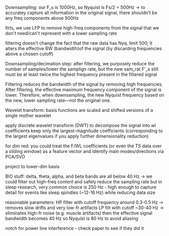 Downsampling:
our F_s is 1000Hz, so Nyquist is Fs/2 = 500Hz -> to accuratey capture all information in the original signal, there shouldn't be any freq components above 500Hz

firts, we use LFP to remove high-freq components from the signal that we don't need/can't represent with a lower sampling rate

filtering doesn't change the fact that the raw data has Nyq. limit 500; it alters the effective BW (bandwidth)of the signal (by discarding frequencies above a chosen cutoff)

Downsampling/decimation step:
after filtering, we purposely reduce the number of samples/lower the samplign rate, but the new sam_rat F'_s still must be at least twice the highest frequency present in the filtered signal

Filtering reduces the bandwidth of the signal by removing high frequencies. After filtering, the effective maximum frequency component of the signal is lower. Therefore, when downsampling, the new Nyquist frequency based on the new, lower sampling rate—not the original one.

Wavelet transform:
basis functions are scaled and shifted versions of a single mother wavelet

apply discrete wavelet transform (DWT) to decompose the signal into wl coefficients
keep only the largest-magnitude coefficients (corresponding to the largest eigenvalues if you apply further dimensionality reduction)

for dim red:
you could treat the F/WL coefficients (or even the TS data over a sliding window) as a feature vector and identify main modes/directions via PCA/SVD

project to lower-dim basis

BIO stuff:
delta, theta, alpha, and beta bands are all below 40 Hz -> we could filter out high-freq content and safely reduce the sampling rate
but in sleep research, very common choice is 250 Hz - high enough to capture detail for events like sleep spindles (~12-16 Hz) while reducing data size

reasonable parameters:
HP filter with cutoff frequency around 0.3-0.5 Hz -> removes slow drifts and very low-fr artifacts
LP filt with cutoff ~30-40 Hz -> eliminates high-fr noise (e.g. muscle artifacts)
then the effective signal bandwidth becomes 40 Hz so Nyquist is 80 Hz to avoid aliasing


notch for power line interference - check paper to see if they did it